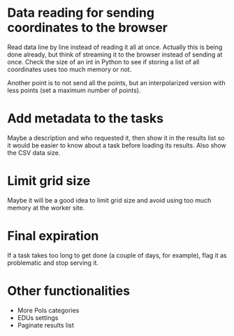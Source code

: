 # Data reading for sending coordinates to the browser

Read data line by line instead of reading it all at once. Actually this is being done already, but think of streaming it to the browser instead of sending at once. Check the size of an int in Python to see if storing a list of all coordinates uses too much memory or not.

Another point is to not send all the points, but an interpolarized version with less points (set a maximum number of points).

# Add metadata to the tasks

Maybe a description and who requested it, then show it in the results list so it would be easier to know about a task before loading its results. Also show the CSV data size.

# Limit grid size

Maybe it will be a good idea to limit grid size and avoid using too much memory at the worker site.

# Final expiration

If a task takes too long to get done (a couple of days, for example), flag it as problematic and stop serving it.

# Other functionalities

- More PoIs categories
- EDUs settings
- Paginate results list
